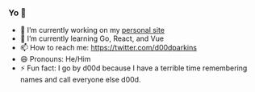 ### Yo 👋

<!--
**michael-parkins/michael-parkins** is a ✨ _special_ ✨ repository because its `README.md` (this file) appears on your GitHub profile.
-->

- 🔭 I’m currently working on my [personal site](https://github.com/michael-parkins/personal-site-ngx)
- 🌱 I’m currently learning Go, React, and Vue
- 📫 How to reach me: https://twitter.com/d00dparkins
- 😄 Pronouns: He/Him
- ⚡ Fun fact: I go by d00d because I have a terrible time remembering names and call everyone else d00d. 

<!-- - 🤔 I’m looking for help with ... -->
<!-- - 💬 Ask me about ... -->
<!-- - 👯 I’m looking to collaborate on our newly released [oculr-ngx]() -->
